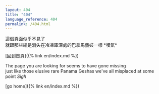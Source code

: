 ```yaml
---
layout: 404
title: "404"
language_reference: 404
permalink: /404.html
---
```


這個頁面似乎不見了  
就跟那些總是消失在冷凍庫深處的巴拿馬藝妓一樣 \*嘆氣\*

[回到首頁]({% link en/index.md %})

The page you are looking for seems to have gone missing   
just like those elusive rare Panama Geshas we've all misplaced at some point *Sigh*

[go home]({% link en/index.md %})